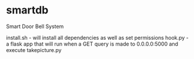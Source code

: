 # smartdb
Smart Door Bell System

install.sh - will install all dependencies as well as set permissions
hook.py - a flask app that will run when a GET query is made to 0.0.0.0:5000 and execute takepicture.py
